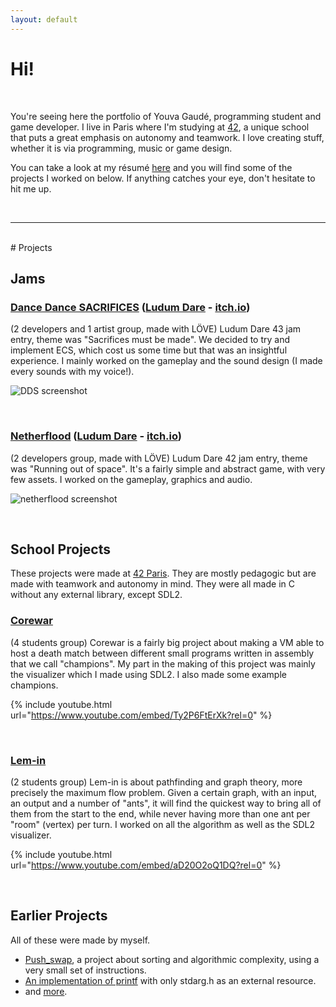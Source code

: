 ```yaml
---
layout: default
---
```


# Hi!

<br />

You're seeing here the portfolio of Youva Gaudé, programming student and game developer. I live in Paris where I'm studying at [42](https://www.42.fr/), a unique school that puts a great emphasis on autonomy and teamwork. I love creating stuff, whether it is via programming, music or game design.

You can take a look at my résumé <a href="http://youva.fr/resume_youva_gaude.pdf" target="_blank">here</a> and you will find some of the projects I worked on below. If anything catches your eye, don't hesitate to hit me up.

<br />

---

<br />
# Projects

## Jams

### [Dance Dance SACRIFICES](https://github.com/eviber/ldjam43/) ([Ludum Dare](https://ldjam.com/events/ludum-dare/43/dance-dance-sacrifices) - [itch.io](https://eviber.itch.io/dance-dance-sacrifices))
(2 developers and 1 artist group, made with LÖVE)
Ludum Dare 43 jam entry, theme was "Sacrifices must be made". We decided to try and implement ECS, which cost us some time but that was an insightful experience. I mainly worked on the gameplay and the sound design (I made every sounds with my voice!).

![DDS screenshot](https://i.imgur.com/TxCGMoS.png)

<br />

### [Netherflood](https://github.com/eviber/ldjam42/) ([Ludum Dare](https://ldjam.com/events/ludum-dare/42/nether-flood) - [itch.io](https://eviber.itch.io/netherflood))
(2 developers group, made with LÖVE)
Ludum Dare 42 jam entry, theme was "Running out of space". It's a fairly simple and abstract game, with very few assets. I worked on the gameplay, graphics and audio.

![netherflood screenshot](https://i.imgur.com/x741lS3.png)

<br />

## School Projects
These projects were made at [42 Paris](https://www.42.fr/). They are mostly pedagogic but are made with teamwork and autonomy in mind. They were all made in C without any external library, except SDL2.

### [Corewar](https://github.com/Eviber/corewar)
(4 students group)
Corewar is a fairly big project about making a VM able to host a death match between different small programs written in assembly that we call "champions". My part in the making of this project was mainly the visualizer which I made using SDL2. I also made some example champions.

{% include youtube.html url="https://www.youtube.com/embed/Ty2P6FtErXk?rel=0" %}

<br />

### [Lem-in](https://github.com/Eviber/lem-in)
(2 students group)
Lem-in is about pathfinding and graph theory, more precisely the maximum flow problem. Given a certain graph, with an input, an output and a number of "ants", it will find the quickest way to bring all of them from the start to the end, while never having more than one ant per "room" (vertex) per turn. I worked on all the algorithm as well as the SDL2 visualizer.

{% include youtube.html url="https://www.youtube.com/embed/aD20O2oQ1DQ?rel=0" %}

<br />

## Earlier Projects
All of these were made by myself.
* [Push_swap](https://github.com/Eviber/push_swap/), a project about sorting and algorithmic complexity, using a very small set of instructions.
* [An implementation of printf](https://github.com/Eviber/ft_printf) with only stdarg.h as an external resource.
* and [more](https://github.com/Eviber/).
